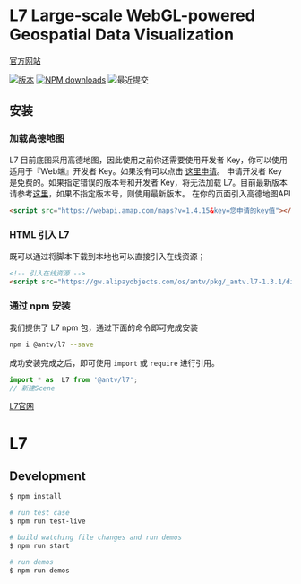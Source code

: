 # L7 Large-scale WebGL-powered Geospatial Data Visualization

[官方网站](http://antv.alipay.com/l7)

[![版本](https://badgen.net/npm/v/@antv/l7)](https://www.npmjs.com/@antv/l7)
[![NPM downloads](http://img.shields.io/npm/dm/@antv/l7.svg)](http://npmjs.com/@antv/l7)
![最近提交](https://badgen.net/github/last-commit/antvis/L7)

## 安装
### 
### 加载高德地图

L7 目前底图采用高德地图，因此使用之前你还需要使用开发者 Key，你可以使用适用于『Web端』开发者 Key。如果没有可以点击 [这里申请](https://lbs.amap.com/dev/key/)。
申请开发者 Key 是免费的。如果指定错误的版本号和开发者 Key，将无法加载 L7。目前最新版本请参考[这里](https://lbs.amap.com/api/loca-api/changelog)，如果不指定版本号，则使用最新版本。
 在你的页面引入高德地图API
```html
<script src="https://webapi.amap.com/maps?v=1.4.15&key=您申请的key值"></script>
```


### HTML 引入 L7

既可以通过将脚本下载到本地也可以直接引入在线资源；

```html
<!-- 引入在线资源 -->
<script src="https://gw.alipayobjects.com/os/antv/pkg/_antv.l7-1.3.1/dist/l7.min.js"></script>
```
  
### 通过 npm 安装

我们提供了 L7  npm 包，通过下面的命令即可完成安装

```bash
npm i @antv/l7 --save
```

成功安装完成之后，即可使用 `import` 或 `require` 进行引用。

```javascript
import * as  L7 from '@antv/l7';
// 新建Scene
```

[L7官网](http://antv.alipay.com/zh-cn/l7/1.x/index.html)



# L7


## Development

```bash
$ npm install

# run test case
$ npm run test-live

# build watching file changes and run demos
$ npm run start

# run demos
$ npm run demos
```

